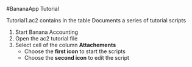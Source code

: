 #BananaApp Tutorial

Tutorial1.ac2 contains in the table Documents a series of tutorial scripts 
1. Start Banana Accounting
2. Open the ac2 tutorial file 
3. Select cell of the column **Attachements**
   * Choose the **first icon** to start the scripts
   * Choose the **second icon** to edit the script
  





